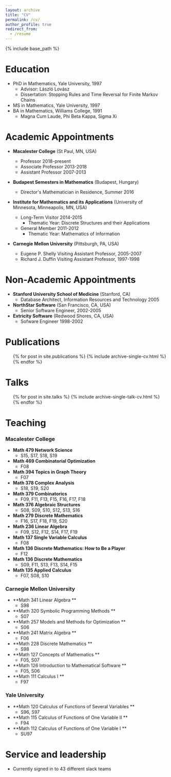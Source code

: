 ```yaml
---
layout: archive
title: "CV"
permalink: /cv/
author_profile: true
redirect_from:
  - /resume
---
```


{% include base_path %}

Education
======
* PhD in Mathematics, Yale University, 1997
  * Advisor: László Lovász
  * Dissertation: Stopping Rules and Time Reversal for Finite Markov Chains
* MS in Mathematics, Yale University, 1997
* BA in Mathematics, Williams College, 1991
  * Magna Cum Laude, Phi Beta Kappa, Sigma Xi

Academic Appointments
======
* **Macalester College** (St Paul, MN, USA)
  * Professor 2018-present
  * Associate Professor 2013-2018
  * Assistant Professor 2007-2013

* **Budapest Semesters in Mathematics** (Budapest, Hungary)
  * Director's Mathematician in Residence, Summer 2016
  
* **Institute for Mathematics and its Applications** (University of Minnesota, Minneapolis, MN, USA)
  * Long-Term Visitor 2014-2015
    * Thematic Year: Discrete Structures and their Applications
  * General Member 2011-2012
    * Thematic Year: Mathematics of Information
* **Carnegie Mellon University** (Pittsburgh, PA, USA)
  * Eugene P. Shelly Visiting Assistant Professor, 2005-2007
  * Richard J. Duffin Visiting Assistant Professor, 1997-1998
  
Non-Academic Appointments
======
* **Stanford University School of Medicine**  (Stanford, CA) 
  * Database Architect, Information Resources and Technology 2005
* **NorthStar Software** (San Francisco, CA, USA)
  * Senior Software Engineer, 2002-2005
* **Extricity Software** (Redwood Shores, CA, USA)
  * Sofware Engineer 1998-2002

Publications
======
  <ul>{% for post in site.publications %}
    {% include archive-single-cv.html %}
  {% endfor %}</ul>
  
Talks
======
  <ul>{% for post in site.talks %}
    {% include archive-single-talk-cv.html %}
  {% endfor %}</ul>
  
Teaching
======

### Macalester College
* **Math 479  Network Science**
  * S15, S17, S18, S19
* **Math 469  Combinatorial Optimization**  
  * F08
* **Math 394  Topics in Graph Theory**  
  * F07
* **Math 378  Complex Analysis** 
  * S18, S19, S20
* **Math 379  Combinatorics**  
  * F09, F11, F13, F15, F16, F17, F18
* **Math 376  Algebraic Structures** 
  * S08, S09, S10, S12, S13, S16
* **Math 279  Discrete Mathematics**  
  * F16, S17, F18, F19, S20
* **Math 236  Linear Algebra** 
  * F09, S12, F12, S14, F17, F19
* **Math 137  Single Variable Calculus**  
  * F08 
* **Math 136  Discrete Mathematics: How to Be a Player**  
  * F12
* **Math 136  Discrete Mathematics**  
  * S09, F11,  S13, F13, S14, F15
* **Math 135  Applied Calculus** 
  * F07, S08, S10

### Carnegie Mellon University

* **Math 341 Linear Algebra **
  * S98
* **Math 320 Symbolic Programming Methods **
  * S07
* **Math 257 Models and Methods for Optimization **
  * S06
* **Math 241 Matrix Algebra **
  * F06
* **Math 228 Discrete Mathematics **
  * S98
* **Math 127 Concepts of Mathematics **
  * F05, S07
* **Math 126 Introduction to Mathematical Software **
  * F05, S06
* **Math 111 Calculus I **
  * F97

### Yale University
* **Math 120 Calculus of Functions of Several Variables **
  * S96, S97
* **Math 115 Calculus of Functions of One Variable II  **
  * F94
* **Math 112 Calculus of Functions of One Variable I  **
  * SU97  
  



  
Service and leadership
======
* Currently signed in to 43 different slack teams
